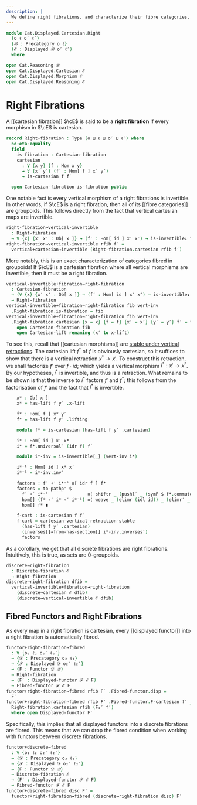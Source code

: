 ```yaml
---
description: |
  We define right fibrations, and characterize their fibre categories.
---
```

<!--
```agda
open import Cat.Displayed.Cartesian.Discrete
open import Cat.Displayed.Functor
open import Cat.Displayed.Base
open import Cat.Prelude

import Cat.Displayed.Cartesian
import Cat.Displayed.Reasoning
import Cat.Displayed.Morphism
import Cat.Reasoning
```
-->

```agda
module Cat.Displayed.Cartesian.Right
  {o ℓ o′ ℓ′}
  {ℬ : Precategory o ℓ}
  (ℰ : Displayed ℬ o′ ℓ′)
  where

open Cat.Reasoning ℬ
open Cat.Displayed.Cartesian ℰ
open Cat.Displayed.Morphism ℰ
open Cat.Displayed.Reasoning ℰ
```

# Right Fibrations

A [[cartesian fibration]] $\cE$ is said to be a **right fibration** if every
morphism in $\cE$ is cartesian.

```agda
record Right-fibration : Type (o ⊔ ℓ ⊔ o′ ⊔ ℓ′) where
  no-eta-equality
  field
    is-fibration : Cartesian-fibration
    cartesian
      : ∀ {x y} {f : Hom x y}
      → ∀ {x′ y′} (f′ : Hom[ f ] x′ y′)
      → is-cartesian f f′

  open Cartesian-fibration is-fibration public
```

One notable fact is every vertical morphism of a right fibrations is
invertible. In other words, if $\cE$ is a right fibration, then all
of its [[fibre categories]] are groupoids. This follows directly from the
fact that vertical cartesian maps are invertible.

```agda
right-fibration→vertical-invertible
  : Right-fibration
  → ∀ {x} {x′ x″ : Ob[ x ]} → (f′ : Hom[ id ] x′ x″) → is-invertible↓ f′
right-fibration→vertical-invertible rfib f′ =
  vertical+cartesian→invertible (Right-fibration.cartesian rfib f′)
```

More notably, this is an exact characterization of categories fibred
in groupoids! If $\cE$ is a cartesian fibration where all vertical
morphisms are invertible, then it must be a right fibration.

```agda
vertical-invertible+fibration→right-fibration
  : Cartesian-fibration
  → (∀ {x} {x′ x″ : Ob[ x ]} → (f′ : Hom[ id ] x′ x″) → is-invertible↓ f′)
  → Right-fibration
vertical-invertible+fibration→right-fibration fib vert-inv
  .Right-fibration.is-fibration = fib
vertical-invertible+fibration→right-fibration fib vert-inv
  .Right-fibration.cartesian {x = x} {f = f} {x′ = x′} {y′ = y′} f′ = f-cart where
    open Cartesian-fibration fib
    open Cartesian-lift renaming (x′ to x-lift)
```

To see this, recall that [[cartesian morphisms]] are [stable under
vertical retractions]. The cartesian lift $f^{*}$ of $f$ is obviously
cartesian, so it suffices to show that there is a vertical retraction
$x^{*} \to x'$. To construct this retraction, we shall factorize $f'$
over $f \cdot id$; which yields a vertical morphism $i^{*} : x' \to x^{*}$.
By our hypotheses, $i^{*}$ is invertible, and thus is a retraction.
What remains to be shown is that the inverse to $i^{*}$ factors
$f'$ and $f^{*}$; this follows from the factorisation of $f'$ and
the fact that $i^{*}$ is invertible.

[stable under vertical retractions]: Cat.Displayed.Cartesian.html#cartesian-vertical-retraction-stable

```agda
    x* : Ob[ x ]
    x* = has-lift f y′ .x-lift

    f* : Hom[ f ] x* y′
    f* = has-lift f y′ .lifting

    module f* = is-cartesian (has-lift f y′ .cartesian)

    i* : Hom[ id ] x′ x*
    i* = f*.universal′ (idr f) f′

    module i*-inv = is-invertible[_] (vert-inv i*)

    i*⁻¹ : Hom[ id ] x* x′
    i*⁻¹ = i*-inv.inv′

    factors : f′ ∘′ i*⁻¹ ≡[ idr f ] f*
    factors = to-pathp⁻ $
      f′ ∘′ i*⁻¹               ≡⟨ shiftr _ (pushl′ _ (symP $ f*.commutesp (idr f) f′) {q = ap (f ∘_) (sym (idl _))}) ⟩
      hom[] (f* ∘′ i* ∘′ i*⁻¹) ≡⟨ weave _ (elimr (idl id)) _ (elimr′ _ i*-inv.invl′) ⟩
      hom[] f* ∎

    f-cart : is-cartesian f f′
    f-cart = cartesian-vertical-retraction-stable
      (has-lift f y′ .cartesian)
      (inverses[]→from-has-section[] i*-inv.inverses′)
      factors
```

As a corollary, we get that all discrete fibrations are right fibrations.
Intuitively, this is true, as sets are 0-groupoids.

```agda
discrete→right-fibration
  : Discrete-fibration ℰ
  → Right-fibration
discrete→right-fibration dfib =
  vertical-invertible+fibration→right-fibration
    (discrete→cartesian ℰ dfib)
    (discrete→vertical-invertible ℰ dfib)
```

## Fibred Functors and Right Fibrations

As every map in a right fibration is cartesian, every [[displayed functor]]
into a right fibration is automatically fibred.

```agda
functor+right-fibration→fibred
  : ∀ {o₂ ℓ₂ o₂′ ℓ₂′}
  → {𝒟 : Precategory o₂ ℓ₂}
  → {ℱ : Displayed 𝒟 o₂′ ℓ₂′}
  → {F : Functor 𝒟 ℬ}
  → Right-fibration
  → (F′ : Displayed-functor ℱ ℰ F)
  → Fibred-functor ℱ ℰ F
functor+right-fibration→fibred rfib F′ .Fibred-functor.disp =
  F′
functor+right-fibration→fibred rfib F′ .Fibred-functor.F-cartesian f′ _ =
  Right-fibration.cartesian rfib (F₁′ f′)
  where open Displayed-functor F′
```

Specifically, this implies that all displayed functors into a discrete
fibrations are fibred. This means that we can drop the fibred condition
when working with functors between discrete fibrations.

```agda
functor+discrete→fibred
  : ∀ {o₂ ℓ₂ o₂′ ℓ₂′}
  → {𝒟 : Precategory o₂ ℓ₂}
  → {ℱ : Displayed 𝒟 o₂′ ℓ₂′}
  → {F : Functor 𝒟 ℬ}
  → Discrete-fibration ℰ
  → (F′ : Displayed-functor ℱ ℰ F)
  → Fibred-functor ℱ ℰ F
functor+discrete→fibred disc F′ =
  functor+right-fibration→fibred (discrete→right-fibration disc) F′
```
